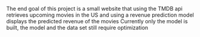 The end goal of this project is a small website that using the TMDB api retrieves upcoming movies in the US 
and using a revenue prediction model displays the predicted revenue of the movies
Currently only the model is built, the model and the data set still require optimization
